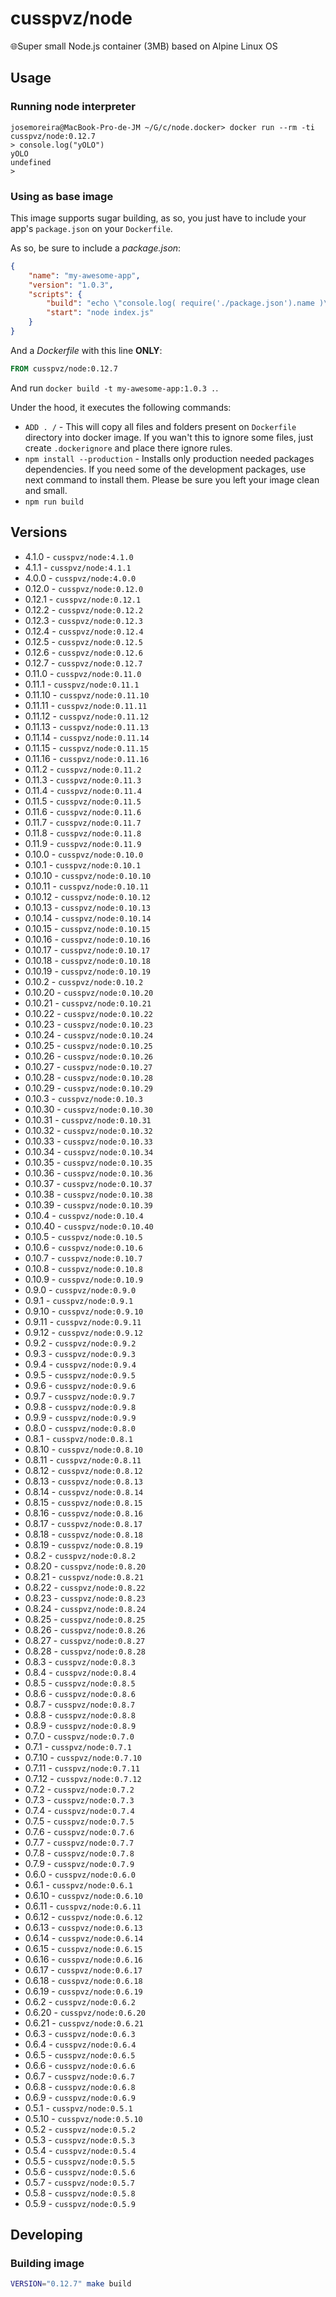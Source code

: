 # cusspvz/node

🌐Super small Node.js container (3MB) based on Alpine Linux OS

## Usage

### Running node interpreter
```
josemoreira@MacBook-Pro-de-JM ~/G/c/node.docker> docker run --rm -ti cusspvz/node:0.12.7
> console.log("yOLO")
yOLO
undefined
>
```

### Using as base image

This image supports sugar building, as so, you just have to include your app's
`package.json` on your `Dockerfile`.

As so, be sure to include a *package.json*:
```package.json
{
    "name": "my-awesome-app",
    "version": "1.0.3",
    "scripts": {
        "build": "echo \"console.log( require('./package.json').name )\" > index.js",
        "start": "node index.js"
    }
}
```

And a *Dockerfile* with this line **ONLY**:
```Dockerfile
FROM cusspvz/node:0.12.7
```

And run `docker build -t my-awesome-app:1.0.3 .`.

Under the hood, it executes the following commands:
* `ADD . /` - This will copy all files and folders present on `Dockerfile`
  directory into docker image. If you wan't this to ignore some files, just
  create `.dockerignore` and place there ignore rules.
* `npm install --production` - Installs only production needed packages
  dependencies. If you need some of the development packages, use next command
  to install them. Please be sure you left your image clean and small.
* `npm run build`

## Versions

* 4.1.0 - `cusspvz/node:4.1.0`
* 4.1.1 - `cusspvz/node:4.1.1`
* 4.0.0 - `cusspvz/node:4.0.0`
* 0.12.0 - `cusspvz/node:0.12.0`
* 0.12.1 - `cusspvz/node:0.12.1`
* 0.12.2 - `cusspvz/node:0.12.2`
* 0.12.3 - `cusspvz/node:0.12.3`
* 0.12.4 - `cusspvz/node:0.12.4`
* 0.12.5 - `cusspvz/node:0.12.5`
* 0.12.6 - `cusspvz/node:0.12.6`
* 0.12.7 - `cusspvz/node:0.12.7`
* 0.11.0 - `cusspvz/node:0.11.0`
* 0.11.1 - `cusspvz/node:0.11.1`
* 0.11.10 - `cusspvz/node:0.11.10`
* 0.11.11 - `cusspvz/node:0.11.11`
* 0.11.12 - `cusspvz/node:0.11.12`
* 0.11.13 - `cusspvz/node:0.11.13`
* 0.11.14 - `cusspvz/node:0.11.14`
* 0.11.15 - `cusspvz/node:0.11.15`
* 0.11.16 - `cusspvz/node:0.11.16`
* 0.11.2 - `cusspvz/node:0.11.2`
* 0.11.3 - `cusspvz/node:0.11.3`
* 0.11.4 - `cusspvz/node:0.11.4`
* 0.11.5 - `cusspvz/node:0.11.5`
* 0.11.6 - `cusspvz/node:0.11.6`
* 0.11.7 - `cusspvz/node:0.11.7`
* 0.11.8 - `cusspvz/node:0.11.8`
* 0.11.9 - `cusspvz/node:0.11.9`
* 0.10.0 - `cusspvz/node:0.10.0`
* 0.10.1 - `cusspvz/node:0.10.1`
* 0.10.10 - `cusspvz/node:0.10.10`
* 0.10.11 - `cusspvz/node:0.10.11`
* 0.10.12 - `cusspvz/node:0.10.12`
* 0.10.13 - `cusspvz/node:0.10.13`
* 0.10.14 - `cusspvz/node:0.10.14`
* 0.10.15 - `cusspvz/node:0.10.15`
* 0.10.16 - `cusspvz/node:0.10.16`
* 0.10.17 - `cusspvz/node:0.10.17`
* 0.10.18 - `cusspvz/node:0.10.18`
* 0.10.19 - `cusspvz/node:0.10.19`
* 0.10.2 - `cusspvz/node:0.10.2`
* 0.10.20 - `cusspvz/node:0.10.20`
* 0.10.21 - `cusspvz/node:0.10.21`
* 0.10.22 - `cusspvz/node:0.10.22`
* 0.10.23 - `cusspvz/node:0.10.23`
* 0.10.24 - `cusspvz/node:0.10.24`
* 0.10.25 - `cusspvz/node:0.10.25`
* 0.10.26 - `cusspvz/node:0.10.26`
* 0.10.27 - `cusspvz/node:0.10.27`
* 0.10.28 - `cusspvz/node:0.10.28`
* 0.10.29 - `cusspvz/node:0.10.29`
* 0.10.3 - `cusspvz/node:0.10.3`
* 0.10.30 - `cusspvz/node:0.10.30`
* 0.10.31 - `cusspvz/node:0.10.31`
* 0.10.32 - `cusspvz/node:0.10.32`
* 0.10.33 - `cusspvz/node:0.10.33`
* 0.10.34 - `cusspvz/node:0.10.34`
* 0.10.35 - `cusspvz/node:0.10.35`
* 0.10.36 - `cusspvz/node:0.10.36`
* 0.10.37 - `cusspvz/node:0.10.37`
* 0.10.38 - `cusspvz/node:0.10.38`
* 0.10.39 - `cusspvz/node:0.10.39`
* 0.10.4 - `cusspvz/node:0.10.4`
* 0.10.40 - `cusspvz/node:0.10.40`
* 0.10.5 - `cusspvz/node:0.10.5`
* 0.10.6 - `cusspvz/node:0.10.6`
* 0.10.7 - `cusspvz/node:0.10.7`
* 0.10.8 - `cusspvz/node:0.10.8`
* 0.10.9 - `cusspvz/node:0.10.9`
* 0.9.0 - `cusspvz/node:0.9.0`
* 0.9.1 - `cusspvz/node:0.9.1`
* 0.9.10 - `cusspvz/node:0.9.10`
* 0.9.11 - `cusspvz/node:0.9.11`
* 0.9.12 - `cusspvz/node:0.9.12`
* 0.9.2 - `cusspvz/node:0.9.2`
* 0.9.3 - `cusspvz/node:0.9.3`
* 0.9.4 - `cusspvz/node:0.9.4`
* 0.9.5 - `cusspvz/node:0.9.5`
* 0.9.6 - `cusspvz/node:0.9.6`
* 0.9.7 - `cusspvz/node:0.9.7`
* 0.9.8 - `cusspvz/node:0.9.8`
* 0.9.9 - `cusspvz/node:0.9.9`
* 0.8.0 - `cusspvz/node:0.8.0`
* 0.8.1 - `cusspvz/node:0.8.1`
* 0.8.10 - `cusspvz/node:0.8.10`
* 0.8.11 - `cusspvz/node:0.8.11`
* 0.8.12 - `cusspvz/node:0.8.12`
* 0.8.13 - `cusspvz/node:0.8.13`
* 0.8.14 - `cusspvz/node:0.8.14`
* 0.8.15 - `cusspvz/node:0.8.15`
* 0.8.16 - `cusspvz/node:0.8.16`
* 0.8.17 - `cusspvz/node:0.8.17`
* 0.8.18 - `cusspvz/node:0.8.18`
* 0.8.19 - `cusspvz/node:0.8.19`
* 0.8.2 - `cusspvz/node:0.8.2`
* 0.8.20 - `cusspvz/node:0.8.20`
* 0.8.21 - `cusspvz/node:0.8.21`
* 0.8.22 - `cusspvz/node:0.8.22`
* 0.8.23 - `cusspvz/node:0.8.23`
* 0.8.24 - `cusspvz/node:0.8.24`
* 0.8.25 - `cusspvz/node:0.8.25`
* 0.8.26 - `cusspvz/node:0.8.26`
* 0.8.27 - `cusspvz/node:0.8.27`
* 0.8.28 - `cusspvz/node:0.8.28`
* 0.8.3 - `cusspvz/node:0.8.3`
* 0.8.4 - `cusspvz/node:0.8.4`
* 0.8.5 - `cusspvz/node:0.8.5`
* 0.8.6 - `cusspvz/node:0.8.6`
* 0.8.7 - `cusspvz/node:0.8.7`
* 0.8.8 - `cusspvz/node:0.8.8`
* 0.8.9 - `cusspvz/node:0.8.9`
* 0.7.0 - `cusspvz/node:0.7.0`
* 0.7.1 - `cusspvz/node:0.7.1`
* 0.7.10 - `cusspvz/node:0.7.10`
* 0.7.11 - `cusspvz/node:0.7.11`
* 0.7.12 - `cusspvz/node:0.7.12`
* 0.7.2 - `cusspvz/node:0.7.2`
* 0.7.3 - `cusspvz/node:0.7.3`
* 0.7.4 - `cusspvz/node:0.7.4`
* 0.7.5 - `cusspvz/node:0.7.5`
* 0.7.6 - `cusspvz/node:0.7.6`
* 0.7.7 - `cusspvz/node:0.7.7`
* 0.7.8 - `cusspvz/node:0.7.8`
* 0.7.9 - `cusspvz/node:0.7.9`
* 0.6.0 - `cusspvz/node:0.6.0`
* 0.6.1 - `cusspvz/node:0.6.1`
* 0.6.10 - `cusspvz/node:0.6.10`
* 0.6.11 - `cusspvz/node:0.6.11`
* 0.6.12 - `cusspvz/node:0.6.12`
* 0.6.13 - `cusspvz/node:0.6.13`
* 0.6.14 - `cusspvz/node:0.6.14`
* 0.6.15 - `cusspvz/node:0.6.15`
* 0.6.16 - `cusspvz/node:0.6.16`
* 0.6.17 - `cusspvz/node:0.6.17`
* 0.6.18 - `cusspvz/node:0.6.18`
* 0.6.19 - `cusspvz/node:0.6.19`
* 0.6.2 - `cusspvz/node:0.6.2`
* 0.6.20 - `cusspvz/node:0.6.20`
* 0.6.21 - `cusspvz/node:0.6.21`
* 0.6.3 - `cusspvz/node:0.6.3`
* 0.6.4 - `cusspvz/node:0.6.4`
* 0.6.5 - `cusspvz/node:0.6.5`
* 0.6.6 - `cusspvz/node:0.6.6`
* 0.6.7 - `cusspvz/node:0.6.7`
* 0.6.8 - `cusspvz/node:0.6.8`
* 0.6.9 - `cusspvz/node:0.6.9`
* 0.5.1 - `cusspvz/node:0.5.1`
* 0.5.10 - `cusspvz/node:0.5.10`
* 0.5.2 - `cusspvz/node:0.5.2`
* 0.5.3 - `cusspvz/node:0.5.3`
* 0.5.4 - `cusspvz/node:0.5.4`
* 0.5.5 - `cusspvz/node:0.5.5`
* 0.5.6 - `cusspvz/node:0.5.6`
* 0.5.7 - `cusspvz/node:0.5.7`
* 0.5.8 - `cusspvz/node:0.5.8`
* 0.5.9 - `cusspvz/node:0.5.9`

## Developing

### Building image
```bash
VERSION="0.12.7" make build
```
